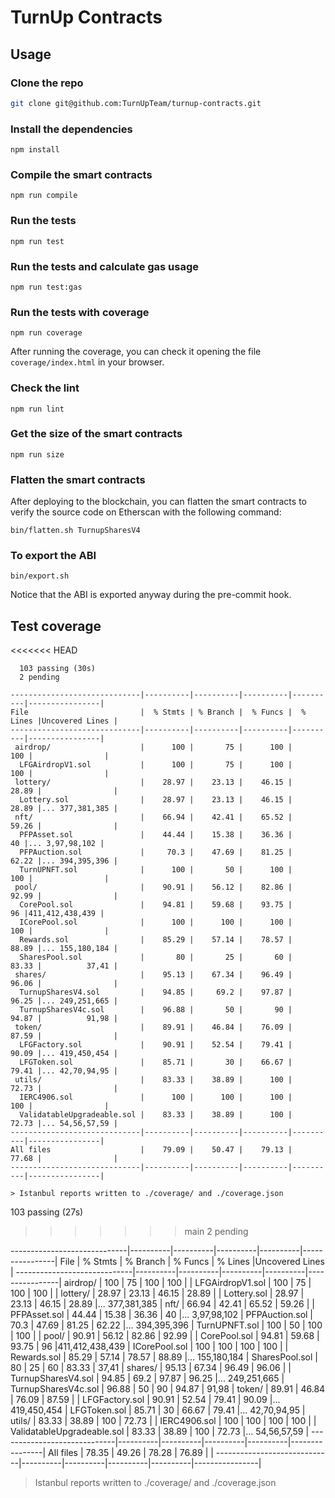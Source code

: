 # TurnUp Contracts

## Usage

### Clone the repo

```bash
git clone git@github.com:TurnUpTeam/turnup-contracts.git
```

### Install the dependencies

```
npm install
```

### Compile the smart contracts

```
npm run compile
```

### Run the tests

```
npm run test
```

### Run the tests and calculate gas usage

```
npm run test:gas
```

### Run the tests with coverage

```
npm run coverage
```

After running the coverage, you can check it opening the file `coverage/index.html` in your browser.

### Check the lint

```
npm run lint
```

### Get the size of the smart contracts

```
npm run size
```

### Flatten the smart contracts

After deploying to the blockchain, you can flatten the smart contracts to verify the source code on Etherscan with the following command:

```
bin/flatten.sh TurnupSharesV4
```

### To export the ABI

```
bin/export.sh
```

Notice that the ABI is exported anyway during the pre-commit hook.

## Test coverage

<<<<<<< HEAD

```
  103 passing (30s)
  2 pending

-----------------------------|----------|----------|----------|----------|----------------|
File                         |  % Stmts | % Branch |  % Funcs |  % Lines |Uncovered Lines |
-----------------------------|----------|----------|----------|----------|----------------|
 airdrop/                    |      100 |       75 |      100 |      100 |                |
  LFGAirdropV1.sol           |      100 |       75 |      100 |      100 |                |
 lottery/                    |    28.97 |    23.13 |    46.15 |    28.89 |                |
  Lottery.sol                |    28.97 |    23.13 |    46.15 |    28.89 |... 377,381,385 |
 nft/                        |    66.94 |    42.41 |    65.52 |    59.26 |                |
  PFPAsset.sol               |    44.44 |    15.38 |    36.36 |       40 |... 3,97,98,102 |
  PFPAuction.sol             |     70.3 |    47.69 |    81.25 |    62.22 |... 394,395,396 |
  TurnUPNFT.sol              |      100 |       50 |      100 |      100 |                |
 pool/                       |    90.91 |    56.12 |    82.86 |    92.99 |                |
  CorePool.sol               |    94.81 |    59.68 |    93.75 |       96 |411,412,438,439 |
  ICorePool.sol              |      100 |      100 |      100 |      100 |                |
  Rewards.sol                |    85.29 |    57.14 |    78.57 |    88.89 |... 155,180,184 |
  SharesPool.sol             |       80 |       25 |       60 |    83.33 |          37,41 |
 shares/                     |    95.13 |    67.34 |    96.49 |    96.06 |                |
  TurnupSharesV4.sol         |    94.85 |     69.2 |    97.87 |    96.25 |... 249,251,665 |
  TurnupSharesV4c.sol        |    96.88 |       50 |       90 |    94.87 |          91,98 |
 token/                      |    89.91 |    46.84 |    76.09 |    87.59 |                |
  LFGFactory.sol             |    90.91 |    52.54 |    79.41 |    90.09 |... 419,450,454 |
  LFGToken.sol               |    85.71 |       30 |    66.67 |    79.41 |... 42,70,94,95 |
 utils/                      |    83.33 |    38.89 |      100 |    72.73 |                |
  IERC4906.sol               |      100 |      100 |      100 |      100 |                |
  ValidatableUpgradeable.sol |    83.33 |    38.89 |      100 |    72.73 |... 54,56,57,59 |
-----------------------------|----------|----------|----------|----------|----------------|
All files                    |    79.09 |    50.47 |    79.13 |    77.68 |                |
-----------------------------|----------|----------|----------|----------|----------------|

> Istanbul reports written to ./coverage/ and ./coverage.json

```

103 passing (27s)

> > > > > > > main
> > > > > > > 2 pending

-----------------------------|----------|----------|----------|----------|----------------|
File | % Stmts | % Branch | % Funcs | % Lines |Uncovered Lines |
-----------------------------|----------|----------|----------|----------|----------------|
airdrop/ | 100 | 75 | 100 | 100 | |
LFGAirdropV1.sol | 100 | 75 | 100 | 100 | |
lottery/ | 28.97 | 23.13 | 46.15 | 28.89 | |
Lottery.sol | 28.97 | 23.13 | 46.15 | 28.89 |... 377,381,385 |
nft/ | 66.94 | 42.41 | 65.52 | 59.26 | |
PFPAsset.sol | 44.44 | 15.38 | 36.36 | 40 |... 3,97,98,102 |
PFPAuction.sol | 70.3 | 47.69 | 81.25 | 62.22 |... 394,395,396 |
TurnUPNFT.sol | 100 | 50 | 100 | 100 | |
pool/ | 90.91 | 56.12 | 82.86 | 92.99 | |
CorePool.sol | 94.81 | 59.68 | 93.75 | 96 |411,412,438,439 |
ICorePool.sol | 100 | 100 | 100 | 100 | |
Rewards.sol | 85.29 | 57.14 | 78.57 | 88.89 |... 155,180,184 |
SharesPool.sol | 80 | 25 | 60 | 83.33 | 37,41 |
shares/ | 95.13 | 67.34 | 96.49 | 96.06 | |
TurnupSharesV4.sol | 94.85 | 69.2 | 97.87 | 96.25 |... 249,251,665 |
TurnupSharesV4c.sol | 96.88 | 50 | 90 | 94.87 | 91,98 |
token/ | 89.91 | 46.84 | 76.09 | 87.59 | |
LFGFactory.sol | 90.91 | 52.54 | 79.41 | 90.09 |... 419,450,454 |
LFGToken.sol | 85.71 | 30 | 66.67 | 79.41 |... 42,70,94,95 |
utils/ | 83.33 | 38.89 | 100 | 72.73 | |
IERC4906.sol | 100 | 100 | 100 | 100 | |
ValidatableUpgradeable.sol | 83.33 | 38.89 | 100 | 72.73 |... 54,56,57,59 |
-----------------------------|----------|----------|----------|----------|----------------|
All files | 78.35 | 49.26 | 78.28 | 76.89 | |
-----------------------------|----------|----------|----------|----------|----------------|

> Istanbul reports written to ./coverage/ and ./coverage.json

```

```
